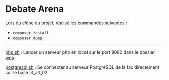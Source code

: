 # Debate Arena

Lors du clone du projet, réalisé les commandes suivantes :
- ``composer install``
- ``composer dump``


---
[php.sh](php.sh) : Lancer un serveur php en local sur le port 8080 dans le dossier [web](https://localhost:8080)

[postgresql.sh](postgresql.sh) : Se connecter au serveur PostgreSQL de la fac directement sur le base l3_alt_02